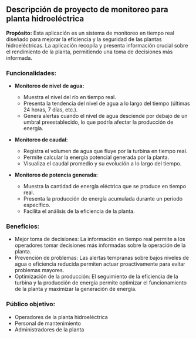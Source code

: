 ## Descripción de proyecto de monitoreo para planta hidroeléctrica
**Propósito:** Esta aplicación es un sistema de monitoreo en tiempo real diseñado para mejorar la eficiencia y la seguridad de las plantas hidroeléctricas. La aplicación recopila y presenta información crucial sobre el rendimiento de la planta, permitiendo una toma de decisiones más informada.

### Funcionalidades:
- **Monitoreo de nivel de agua:**
  - Muestra el nivel del río en tiempo real.
  - Presenta la tendencia del nivel de agua a lo largo del tiempo (últimas 24 horas, 7 días, etc.).
  - Genera alertas cuando el nivel de agua desciende por debajo de un umbral preestablecido, lo que podría afectar la producción de energía.
  
- **Monitoreo de caudal:**
  - Registra el volumen de agua que fluye por la turbina en tiempo real.
  - Permite calcular la energía potencial generada por la planta.
  - Visualiza el caudal promedio y su evolución a lo largo del tiempo.
  
- **Monitoreo de potencia generada:**
  - Muestra la cantidad de energía eléctrica que se produce en tiempo real.
  - Presenta la producción de energía acumulada durante un periodo específico.
  - Facilita el análisis de la eficiencia de la planta.

### Beneficios:
- Mejor toma de decisiones: La información en tiempo real permite a los operadores tomar decisiones más informadas sobre la operación de la planta.
- Prevención de problemas: Las alertas tempranas sobre bajos niveles de agua o eficiencia reducida permiten actuar proactivamente para evitar problemas mayores.
- Optimización de la producción: El seguimiento de la eficiencia de la turbina y la producción de energía permite optimizar el funcionamiento de la planta y maximizar la generación de energía.

### Público objetivo:
- Operadores de la planta hidroeléctrica
- Personal de mantenimiento
- Administradores de la planta
